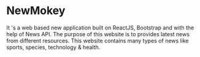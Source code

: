 # NewMokey
 It 's a web based new application built on ReactJS, Bootstrap and with the help of News API. The purpose of this website is to provides latest news from different resources. This website contains many types of news like sports, species, technology & health. 
